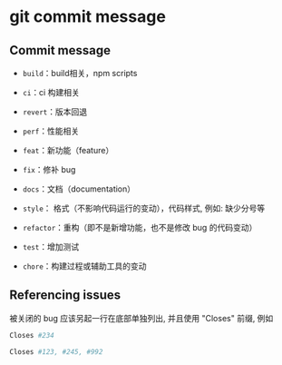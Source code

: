 # git commit message

## Commit message

- `build`：build相关，npm scripts

- `ci`：ci 构建相关

- `revert`：版本回退

- `perf`：性能相关

- `feat`：新功能（feature）

- `fix`：修补 bug

- `docs`：文档（documentation）

- `style`： 格式（不影响代码运行的变动），代码样式, 例如: 缺少分号等

- `refactor`：重构（即不是新增功能，也不是修改 bug 的代码变动）

- `test`：增加测试

- `chore`：构建过程或辅助工具的变动

## Referencing issues

被关闭的 bug 应该另起一行在底部单独列出, 并且使用 "Closes" 前缀, 例如

```bash
Closes #234

Closes #123, #245, #992
```
